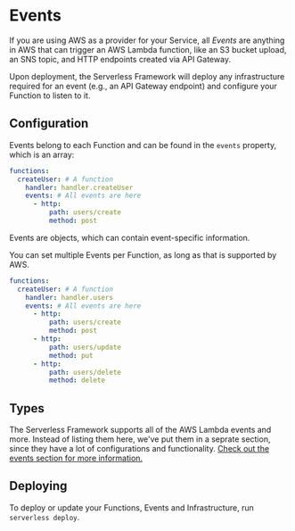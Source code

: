 <!--
title: Serverless Framework - AWS Lambda Guide - Events
menuText: Events
menuOrder: 6
description: Configuring AWS Lambda function events in the Serverless Framework
layout: Doc
-->

# Events

If you are using AWS as a provider for your Service, all *Events* are anything in AWS that can trigger an AWS Lambda function, like an S3 bucket upload, an SNS topic, and HTTP endpoints created via API Gateway.

Upon deployment, the Serverless Framework will deploy any infrastructure required for an event (e.g., an API Gateway endpoint) and configure your Function to listen to it.

## Configuration

Events belong to each Function and can be found in the `events` property, which is an array:

```yml
functions:
  createUser: # A function
    handler: handler.createUser
    events: # All events are here
      - http:
          path: users/create
          method: post
```

Events are objects, which can contain event-specific information.

You can set multiple Events per Function, as long as that is supported by AWS.

```yml
functions:
  createUser: # A function
    handler: handler.users
    events: # All events are here
      - http:
          path: users/create
          method: post
      - http:
          path: users/update
          method: put
      - http:
          path: users/delete
          method: delete
```

## Types

The Serverless Framework supports all of the AWS Lambda events and more.  Instead of listing them here, we've put them in a seprate section, since they have a lot of configurations and functionality.  [Check out the events section for more information.](../events)

## Deploying

To deploy or update your Functions, Events and Infrastructure, run `serverless deploy`.